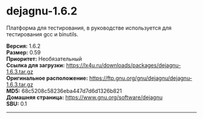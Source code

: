 # dejagnu-1.6.2

Платформа для тестирования, в руководстве используется для тестирования gcc и binutils.

**Версия:** 1.6.2
<br />
**Размер:** 0.59
<br />
**Приоритет:** Необязательный
<br />
**Ссылка для загрузки:** https://lx4u.ru/downloads/packages/dejagnu-1.6.3.tar.gz
<br />
**Оригинальное расположение:** https://ftp.gnu.org/gnu/dejagnu/dejagnu-1.6.3.tar.gz
<br />
**MD5:** 68c5208c58236eba447d7d6d1326b821
<br />
**Домашняя страница:** https://www.gnu.org/software/dejagnu
        <br />
**SBU:** 0.1

***
            